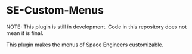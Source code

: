 # SE-Custom-Menus

NOTE: This plugin is still in development. Code in this repository does not mean it is final.

This plugin makes the menus of Space Engineers customizable.
